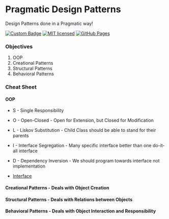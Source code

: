 # Pragmatic Design Patterns
Design Patterns done in a Pragmatic way!

[![Custom Badge](https://img.shields.io/badge/Author-Abhijit%20Kar-brightgreen.svg?style=flat)](http://www.abhijit-kar.com/)
[![MIT licensed](https://img.shields.io/badge/Licence-MIT-blue.svg?style=flat)](https://opensource.org/licenses/mit-license.php)
[![GitHub Pages](https://img.shields.io/badge/Server-GitHub%20Pages-brightgreen.svg?style=flat)](http://www.abhijit-kar.com/pragmatic-design-patterns/)

### Objectives
1. OOP
1. Creational Patterns
1. Structural Patterns
1. Behavioral Patterns

### Cheat Sheet

#### OOP
- S - Single Responsibility
- O - Open-Closed - Open for Extension, but Closed for Modification
- L - Liskov Substitution - Child Class should be able to stand for their parents
- I - Interface Segregation - Many specific interface better than one do-it-all interface
- D - Dependency Inversion - We should program towards interface not implementation

- [Interface](https://nbviewer.jupyter.org/github/abhijit-kar/pragmatic-design-patterns/blob/master/oop/interface.ipynb)

#### Creational Patterns - Deals with Object Creation

#### Structural Patterns - Deals with Relations between Objects

#### Behavioral Patterns - Deals with Object Interaction and Responsibility
